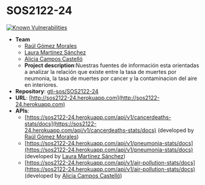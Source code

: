 # SOS2122-24
[![Known Vulnerabilities](https://snyk.io/test/github/gti-sos/SOS2122-24/badge.svg)](https://snyk.io/test/github/gti-sos/SOS2122-24)


- **Team**
  - [Raúl Gómez Morales](https://github.com/Rgm13)
  - [Laura Martínez Sánchez](https://github.com/Lauramartinezsanchez)
  - [Alicia Campos Castelló](https://github.com/AliciaCamposCastello)
  - **Project description**:Nuestras fuentes de información esta orientadas a analizar la relación que existe entre la tasa de muertes por neumonia, la tasa de muertes por cancer y la contaminacion del aire en interiores. 
- **Repository**: [gti-sos/SOS2122-24](https://github.com/gti-sos/SOS2122-24.git)
- **URL**: [http://sos2122-24.herokuapp.com](http://sos2122-24.herokuapp.com)
-  **APIs**:
    -  [https://sos2122-24.herokuapp.com/api/v1/cancerdeaths-stats/docs](https://sos2122-24.herokuapp.com/api/v1/cancerdeaths-stats/docs) (developed by [Raúl Gómez Morales](https://github.com/Rgm13))
    - [https://sos2122-24.herokuapp.com/api/v1/pneumonia-stats/docs](https://sos2122-24.herokuapp.com/api/v1/pneumonia-stats/docs) (developed by [Laura Martínez Sánchez](https://github.com/Lauramartinezsanchez))
    - [https://sos2122-24.herokuapp.com/api/v1/air-pollution-stats/docs](https://sos2122-24.herokuapp.com/api/v1/air-pollution-stats/docs) (developed by [Alicia Campos Castelló](https://github.com/AliciaCamposCastello))
    